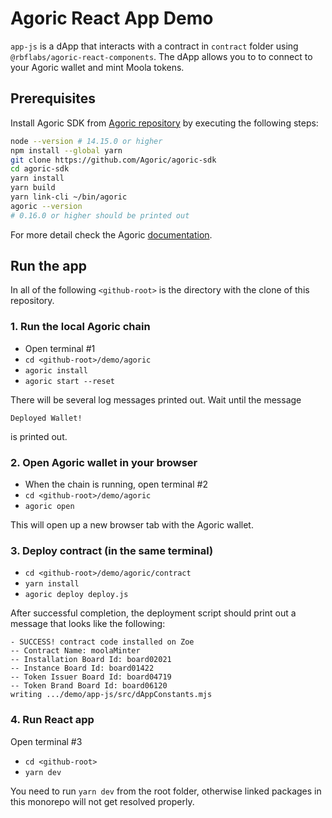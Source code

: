# Agoric React App Demo

`app-js` is a dApp that interacts with a contract in `contract` folder using `@rbflabs/agoric-react-components`. The dApp allows you to to connect to your Agoric wallet and mint Moola tokens.

## Prerequisites

Install Agoric SDK from [Agoric repository](https://github.com/Agoric/Agoric-sdk) by executing the following steps:

```bash
node --version # 14.15.0 or higher
npm install --global yarn
git clone https://github.com/Agoric/agoric-sdk
cd agoric-sdk
yarn install
yarn build
yarn link-cli ~/bin/agoric
agoric --version
# 0.16.0 or higher should be printed out
```

For more detail check the Agoric [documentation](https://agoric.com/documentation/getting-started/before-using-agoric.html).

## Run the app

In all of the following `<github-root>` is the directory with the clone of this repository.

### 1. Run the local Agoric chain

- Open terminal #1
- `cd <github-root>/demo/agoric`
- `agoric install`
- `agoric start --reset`

There will be several log messages printed out. Wait until the message

```
Deployed Wallet!
```

is printed out.

### 2. Open Agoric wallet in your browser

- When the chain is running, open terminal #2
- `cd <github-root>/demo/agoric`
- `agoric open`

This will open up a new browser tab with the Agoric wallet.

### 3. Deploy contract (in the same terminal)

- `cd <github-root>/demo/agoric/contract`
- `yarn install`
- `agoric deploy deploy.js`

After successful completion, the deployment script should print out a message that looks like the following:

```
- SUCCESS! contract code installed on Zoe
-- Contract Name: moolaMinter
-- Installation Board Id: board02021
-- Instance Board Id: board01422
-- Token Issuer Board Id: board04719
-- Token Brand Board Id: board06120
writing .../demo/app-js/src/dAppConstants.mjs
```

### 4. Run React app

Open terminal #3

- `cd <github-root>`
- `yarn dev`

You need to run `yarn dev` from the root folder, otherwise linked packages in this monorepo will not get resolved properly.
